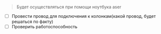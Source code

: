 > Будет осуществляться при помощи ноутбука aser

- [ ] Провести провод для подключения к колонкам(какой провод, будет решаться по факту)
- [ ] Проверить работоспособность